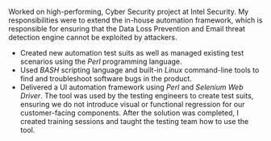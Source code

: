 Worked on high-performing, Cyber Security project at Intel Security. 
My responsibilities were to extend the in-house automation framework, which is responsible for ensuring that the Data Loss Prevention and Email threat detection engine cannot be exploited by attackers.

* Created new automation test suits as well as managed existing test scenarios using the *Perl* programming language. 
* Used *BASH* scripting language and built-in *Linux* command-line tools to find and troubleshoot software bugs in the product.
* Delivered a UI automation framework using *Perl* and *Selenium Web Driver*. The tool was used by the testing engineers to create test suits, ensuring we do not introduce visual or functional regression for our customer-facing components. After the solution was completed, I created training sessions and taught the testing team how to use the tool.